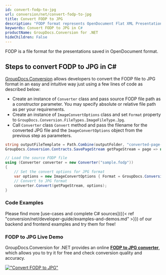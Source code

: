 ```yaml
---
id: convert-fodp-to-jpg
url: conversion/net/convert-fodp-to-jpg
title: Convert FODP to JPG
description: "FODP format represents OpenDocument Flat XML Presentation with .fodp extension. Learn how to convert FODP to JPG file programmatically in C# language using GroupDocs.Conversion for .NET library."
keywords: Convert FODP to JPG in C#
productName: GroupDocs.Conversion for .NET
hideChildren: False
---
```


FODP is a file format for the presentations saved in OpenDocument format.

## Steps to convert FODP to JPG in C#

[GroupDocs.Conversion](https://products.groupdocs.com/conversion/net) allows developers to convert the FODP file to JPG format in an easy and intuitive way just using a few lines of code as described below:

* Create an instance of `Converter` class and pass source FODP file path as a constructor parameter. You may specify absolute or relative file path as per your requirements. 
* Create an instance of `ImageConvertOptions` class and set `Format` property to `GroupDocs.Conversion.FileTypes.ImageFileType.Jpg`.
* Call `Converter` class `Convert` method and pass the filename for the converted JPG file and the `ImageConvertOptions` object from the previous step as parameters.

```csharp
string outputFileTemplate = Path.Combine(outputFolder, "converted-page-{0}.jpg");
GroupDocs.Conversion.Contracts.SavePageStream getPageStream = page => new FileStream(string.Format(outputFileTemplate, page), FileMode.Create);

// Load the source FODP file
using (Converter converter = new Converter("sample.fodp"))
{
    // Set the convert options for JPG format
    var options = new ImageConvertOptions { Format = GroupDocs.Conversion.FileTypes.ImageFileType.Jpg };   
    // Convert to JPG format
    converter.Convert(getPageStream, options);
}
```

### Code Examples

Please find more [use-cases and complete C# sources]({{< ref "conversion/net/developer-guide/examples-and-demos.md" >}}) of our backend and frontend examples and try them for free!

### FODP to JPG Live Demo

GroupDocs.Conversion for .NET provides an online [**FODP to JPG converter**](https://products.groupdocs.app/conversion/fodp-to-jpg), which allows you to try it for free and check conversion quality and accuracy.

[!["Convert FODP to JPG"](conversion/net/images/convert-to-jpg/convert-fodp-to-jpg.png)](https://products.groupdocs.app/conversion/fodp-to-jpg)